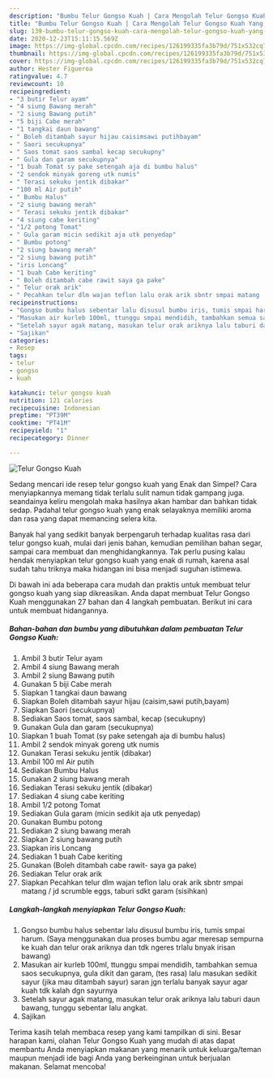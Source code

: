 ```yaml
---
description: "Bumbu Telur Gongso Kuah | Cara Mengolah Telur Gongso Kuah Yang Bikin Ngiler"
title: "Bumbu Telur Gongso Kuah | Cara Mengolah Telur Gongso Kuah Yang Bikin Ngiler"
slug: 139-bumbu-telur-gongso-kuah-cara-mengolah-telur-gongso-kuah-yang-bikin-ngiler
date: 2020-12-23T15:11:15.569Z
image: https://img-global.cpcdn.com/recipes/126199335fa3b79d/751x532cq70/telur-gongso-kuah-foto-resep-utama.jpg
thumbnail: https://img-global.cpcdn.com/recipes/126199335fa3b79d/751x532cq70/telur-gongso-kuah-foto-resep-utama.jpg
cover: https://img-global.cpcdn.com/recipes/126199335fa3b79d/751x532cq70/telur-gongso-kuah-foto-resep-utama.jpg
author: Hester Figueroa
ratingvalue: 4.7
reviewcount: 10
recipeingredient:
- "3 butir Telur ayam"
- "4 siung Bawang merah"
- "2 siung Bawang putih"
- "5 biji Cabe merah"
- "1 tangkai daun bawang"
- " Boleh ditambah sayur hijau caisimsawi putihbayam"
- " Saori secukupnya"
- " Saos tomat saos sambal kecap secukupny"
- " Gula dan garam secukupnya"
- "1 buah Tomat sy pake setengah aja di bumbu halus"
- "2 sendok minyak goreng utk numis"
- " Terasi sekuku jentik dibakar"
- "100 ml Air putih"
- " Bumbu Halus"
- "2 siung bawang merah"
- " Terasi sekuku jentik dibakar"
- "4 siung cabe keriting"
- "1/2 potong Tomat"
- " Gula garam micin sedikit aja utk penyedap"
- " Bumbu potong"
- "2 siung bawang merah"
- "2 siung bawang putih"
- "iris Loncang"
- "1 buah Cabe keriting"
- " Boleh ditambah cabe rawit saya ga pake"
- " Telur orak arik"
- " Pecahkan telur dlm wajan teflon lalu orak arik sbntr smpai matang  jd scrumble eggs taburi sdkt garam sisihkan"
recipeinstructions:
- "Gongso bumbu halus sebentar lalu disusul bumbu iris, tumis smpai harum. (Saya menggunakan dua proses bumbu agar meresap sempurna ke kuah dan telur orak ariknya dan tdk ngeres trlalu bnyak irisan bawang)"
- "Masukan air kurleb 100ml, ttunggu smpai mendidih, tambahkan semua saos secukupnya, gula dikit dan garam, (tes rasa) lalu masukan sedikit sayur (jika mau ditambah sayur) saran jgn terlalu banyak sayur agar kuah tdk kalah dgn sayurnya"
- "Setelah sayur agak matang, masukan telur orak ariknya lalu taburi daun bawang, tunggu sebentar lalu angkat."
- "Sajikan"
categories:
- Resep
tags:
- telur
- gongso
- kuah

katakunci: telur gongso kuah 
nutrition: 121 calories
recipecuisine: Indonesian
preptime: "PT39M"
cooktime: "PT41M"
recipeyield: "1"
recipecategory: Dinner

---
```



![Telur Gongso Kuah](https://img-global.cpcdn.com/recipes/126199335fa3b79d/751x532cq70/telur-gongso-kuah-foto-resep-utama.jpg)

Sedang mencari ide resep telur gongso kuah yang Enak dan Simpel? Cara menyiapkannya memang tidak terlalu sulit namun tidak gampang juga. seandainya keliru mengolah maka hasilnya akan hambar dan bahkan tidak sedap. Padahal telur gongso kuah yang enak selayaknya memiliki aroma dan rasa yang dapat memancing selera kita.

Banyak hal yang sedikit banyak berpengaruh terhadap kualitas rasa dari telur gongso kuah, mulai dari jenis bahan, kemudian pemilihan bahan segar, sampai cara membuat dan menghidangkannya. Tak perlu pusing kalau hendak menyiapkan telur gongso kuah yang enak di rumah, karena asal sudah tahu triknya maka hidangan ini bisa menjadi suguhan istimewa.




Di bawah ini ada beberapa cara mudah dan praktis untuk membuat telur gongso kuah yang siap dikreasikan. Anda dapat membuat Telur Gongso Kuah menggunakan 27 bahan dan 4 langkah pembuatan. Berikut ini cara untuk membuat hidangannya.

<!--inarticleads1-->

##### Bahan-bahan dan bumbu yang dibutuhkan dalam pembuatan Telur Gongso Kuah:

1. Ambil 3 butir Telur ayam
1. Ambil 4 siung Bawang merah
1. Ambil 2 siung Bawang putih
1. Gunakan 5 biji Cabe merah
1. Siapkan 1 tangkai daun bawang
1. Siapkan  Boleh ditambah sayur hijau (caisim,sawi putih,bayam)
1. Siapkan  Saori (secukupnya)
1. Sediakan  Saos tomat, saos sambal, kecap (secukupny)
1. Gunakan  Gula dan garam (secukupnya)
1. Siapkan 1 buah Tomat (sy pake setengah aja di bumbu halus)
1. Ambil 2 sendok minyak goreng utk numis
1. Gunakan  Terasi sekuku jentik (dibakar)
1. Ambil 100 ml Air putih
1. Sediakan  Bumbu Halus
1. Gunakan 2 siung bawang merah
1. Sediakan  Terasi sekuku jentik (dibakar)
1. Sediakan 4 siung cabe keriting
1. Ambil 1/2 potong Tomat
1. Sediakan  Gula garam (micin sedikit aja utk penyedap)
1. Gunakan  Bumbu potong
1. Sediakan 2 siung bawang merah
1. Siapkan 2 siung bawang putih
1. Siapkan iris Loncang
1. Sediakan 1 buah Cabe keriting
1. Gunakan  (Boleh ditambah cabe rawit- saya ga pake)
1. Sediakan  Telur orak arik
1. Siapkan  Pecahkan telur dlm wajan teflon lalu orak arik sbntr smpai matang / jd scrumble eggs, taburi sdkt garam (sisihkan)




<!--inarticleads2-->

##### Langkah-langkah menyiapkan Telur Gongso Kuah:

1. Gongso bumbu halus sebentar lalu disusul bumbu iris, tumis smpai harum. (Saya menggunakan dua proses bumbu agar meresap sempurna ke kuah dan telur orak ariknya dan tdk ngeres trlalu bnyak irisan bawang)
1. Masukan air kurleb 100ml, ttunggu smpai mendidih, tambahkan semua saos secukupnya, gula dikit dan garam, (tes rasa) lalu masukan sedikit sayur (jika mau ditambah sayur) saran jgn terlalu banyak sayur agar kuah tdk kalah dgn sayurnya
1. Setelah sayur agak matang, masukan telur orak ariknya lalu taburi daun bawang, tunggu sebentar lalu angkat.
1. Sajikan




Terima kasih telah membaca resep yang kami tampilkan di sini. Besar harapan kami, olahan Telur Gongso Kuah yang mudah di atas dapat membantu Anda menyiapkan makanan yang menarik untuk keluarga/teman maupun menjadi ide bagi Anda yang berkeinginan untuk berjualan makanan. Selamat mencoba!
